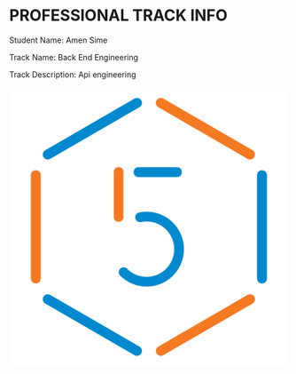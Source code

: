# PROFESSIONAL TRACK INFO

Student Name: Amen Sime

Track Name: Back End Engineering

Track Description: Api engineering

![MSD Logo](assets/logo-small.png "MSD Logo") 
